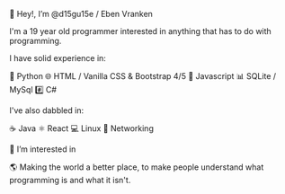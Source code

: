 👋 Hey!, I’m @d15gu15e / Eben Vranken

I'm a 19 year old programmer interested in anything that has to do
with programming. 

I have solid experience in:

🐍 Python
🌐 HTML / Vanilla CSS & Bootstrap 4/5 
📜 Javascript
📊 SQLite / MySql
#️⃣ C#

I've also dabbled in:

☕ Java
⚛️ React
💻 Linux
📶 Networking

👀 I’m interested in 
 
🌎 Making the world a better place, to make people understand what programming is
 and what it isn't.
